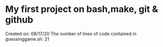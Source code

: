 # My first project on **bash,make, git & github** 
 Created on: 08/17/20
 The number of lines of code contained in guessinggame.sh: 21
